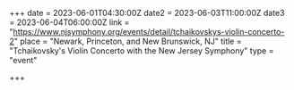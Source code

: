 +++
date = 2023-06-01T04:30:00Z
date2 = 2023-06-03T11:00:00Z
date3 = 2023-06-04T06:00:00Z
link = "https://www.njsymphony.org/events/detail/tchaikovskys-violin-concerto-2"
place = "Newark, Princeton, and New Brunswick, NJ"
title = "Tchaikovsky's Violin Concerto with the New Jersey Symphony"
type = "event"

+++
